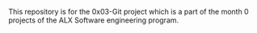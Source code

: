 This repository is for the 0x03-Git project which is a part of the month 0 projects of the ALX Software engineering program.
